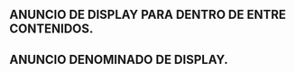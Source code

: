 
## ANUNCIO DE DISPLAY PARA DENTRO DE ENTRE CONTENIDOS.

<script async src="https://pagead2.googlesyndication.com/pagead/js/adsbygoogle.js"></script>
<ins class="adsbygoogle"
     style="display:block; text-align:center;"
     data-ad-layout="in-article"
     data-ad-format="fluid"
     data-ad-client="ca-pub-9630764103400456"
     data-ad-slot="3229974124"></ins>
<script>
     (adsbygoogle = window.adsbygoogle || []).push({});
</script>

## ANUNCIO DENOMINADO DE DISPLAY.

<script async src="https://pagead2.googlesyndication.com/pagead/js/adsbygoogle.js"></script>
<!-- Personalizado1 -->
<ins class="adsbygoogle"
     style="display:block"
     data-ad-client="ca-pub-9630764103400456"
     data-ad-slot="2542690365"
     data-ad-format="auto"
     data-full-width-responsive="true"></ins>
<script>
     (adsbygoogle = window.adsbygoogle || []).push({});
</script>